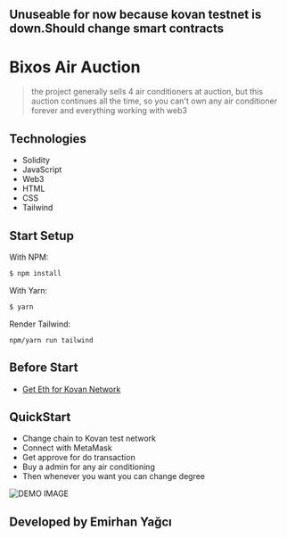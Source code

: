 ## Unuseable for now because kovan testnet is down.Should change smart contracts
# Bixos Air Auction

> the project generally sells 4 air conditioners at auction, but this auction continues all the time, so you can't own any air conditioner forever and everything working with web3



## Technologies

- Solidity
- JavaScript
- Web3
- HTML
- CSS
- Tailwind
## Start Setup
With NPM:

```bash
$ npm install
```

With Yarn:

```bash
$ yarn
```
Render Tailwind:

```
npm/yarn run tailwind
```
## Before Start

- [Get Eth for Kovan Network](https://faucets.chain.link)

## QuickStart

- Change chain to Kovan test network
- Connect with MetaMask
- Get approve for do transaction 
- Buy a admin for any air conditioning
- Then whenever you want you can change degree

![DEMO IMAGE](https://github.com/emirhan-yagci/BuyAirWithWeb3/blob/main/images/main.png)



## Developed by Emirhan Yağcı
